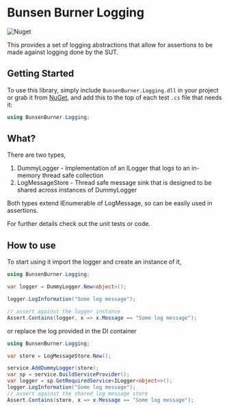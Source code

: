 ﻿# Bunsen Burner Logging

![Nuget](https://img.shields.io/nuget/v/BunsenBurner.Logging)

This provides a set of logging abstractions that allow for assertions to be made
against logging done by the SUT.

## Getting Started

To use this library, simply include `BunsenBurner.Logging.dll` in your project
or grab
it from [NuGet](https://www.nuget.org/packages/BunsenBurner.Logging/), and add
this to the top of each test `.cs` file
that needs it:

```C#
using BunsenBurner.Logging;
```

## What?

There are two types,

1. DummyLogger - Implementation of an ILogger that logs to an in-memory thread
   safe collection
2. LogMessageStore - Thread safe message sink that is designed to be shared
   across instances of DummyLogger

Both types extend IEnumerable of LogMessage, so can be easily used in
assertions.

For further details check out the unit tests or code.

## How to use

To start using it import the logger and create an instance of it,

```c#
using BunsenBurner.Logging;

var logger = DummyLogger.New<object>();

logger.LogInformation("Some log message");

// assert against the logger instance
Assert.Contains(logger, x => x.Message == "Some log message");
```

or replace the log provided in the DI container

```c#
using BunsenBurner.Logging;

var store = LogMessageStore.New();

service.AddDummyLogger(store);
var sp = service.BuildServiceProvider();
var logger = sp.GetRequiredService<ILogger<object>>();
logger.LogInformation("Some log message");
// assert against the shared log message store
Assert.Contains(store, x => x.Message == "Some log message");
```
